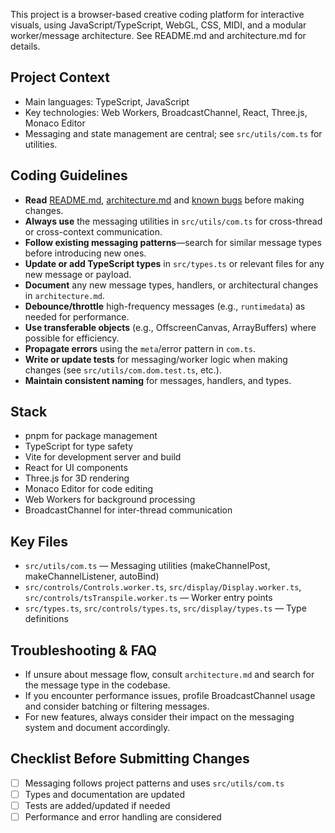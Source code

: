 <!-- Use this file to provide workspace-specific custom instructions to Copilot. For more details, visit https://code.visualstudio.com/docs/copilot/copilot-customization#_use-a-githubcopilotinstructionsmd-file -->

This project is a browser-based creative coding platform for interactive visuals, using JavaScript/TypeScript, WebGL, CSS, MIDI, and a modular worker/message architecture. See README.md and architecture.md for details.

## Project Context
- Main languages: TypeScript, JavaScript
- Key technologies: Web Workers, BroadcastChannel, React, Three.js, Monaco Editor
- Messaging and state management are central; see `src/utils/com.ts` for utilities.

## Coding Guidelines
- **Read** [README.md](../README.md), [architecture.md](../architecture.md) and [known bugs](../known-bugs.md) before making changes.
- **Always use** the messaging utilities in `src/utils/com.ts` for cross-thread or cross-context communication.
- **Follow existing messaging patterns**—search for similar message types before introducing new ones.
- **Update or add TypeScript types** in `src/types.ts` or relevant files for any new message or payload.
- **Document** any new message types, handlers, or architectural changes in `architecture.md`.
- **Debounce/throttle** high-frequency messages (e.g., `runtimedata`) as needed for performance.
- **Use transferable objects** (e.g., OffscreenCanvas, ArrayBuffers) where possible for efficiency.
- **Propagate errors** using the `meta`/error pattern in `com.ts`.
- **Write or update tests** for messaging/worker logic when making changes (see `src/utils/com.dom.test.ts`, etc.).
- **Maintain consistent naming** for messages, handlers, and types.

## Stack
- pnpm for package management
- TypeScript for type safety
- Vite for development server and build
- React for UI components
- Three.js for 3D rendering
- Monaco Editor for code editing
- Web Workers for background processing
- BroadcastChannel for inter-thread communication

## Key Files
- `src/utils/com.ts` — Messaging utilities (makeChannelPost, makeChannelListener, autoBind)
- `src/controls/Controls.worker.ts`, `src/display/Display.worker.ts`, `src/controls/tsTranspile.worker.ts` — Worker entry points
- `src/types.ts`, `src/controls/types.ts`, `src/display/types.ts` — Type definitions

## Troubleshooting & FAQ
- If unsure about message flow, consult `architecture.md` and search for the message type in the codebase.
- If you encounter performance issues, profile BroadcastChannel usage and consider batching or filtering messages.
- For new features, always consider their impact on the messaging system and document accordingly.

## Checklist Before Submitting Changes
- [ ] Messaging follows project patterns and uses `src/utils/com.ts`
- [ ] Types and documentation are updated
- [ ] Tests are added/updated if needed
- [ ] Performance and error handling are considered
